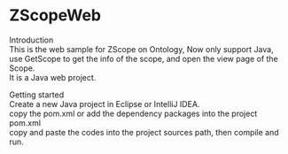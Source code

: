 # ZScopeWeb  

Introduction  
This is the web sample for ZScope on Ontology, Now only support Java, use GetScope to get the info of the scope, and open the view page of the Scope.  
It is a Java web project.  

Getting started  
Create a new Java project in Eclipse or IntelliJ IDEA.  
copy the pom.xml or add the dependency packages into the project pom.xml  
copy and paste the codes into the project sources path, then compile and run.  